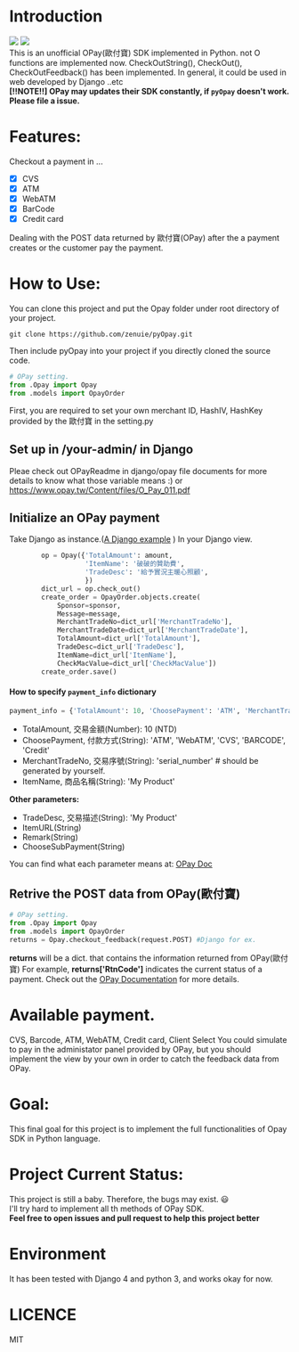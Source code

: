 Introduction
==
![](https://img.shields.io/badge/python-3.9-green.svg) ![](https://img.shields.io/badge/django-4.0.3-blue.svg)  
This is an unofficial OPay(歐付寶) SDK implemented in Python. not O functions are implemented now.
CheckOutString(), CheckOut(), CheckOutFeedback() has been implemented.
In general, it could be used in web developed by Django ..etc  
**[!!NOTE!!] OPay may updates their SDK constantly, if `pyOpay` doesn't work. Please file a issue.**


Features:
==
Checkout a payment in ...

- [x] CVS
- [x] ATM
- [x] WebATM
- [x] BarCode
- [x] Credit card

Dealing with the POST data returned by 歐付寶(OPay) after the a payment creates or the customer pay the payment.

How to Use:
==
You can clone this project and put the Opay folder under root directory of your project.

    git clone https://github.com/zenuie/pyOpay.git

Then include pyOpay into your project if you directly cloned the source code.
```python
# OPay setting.
from .Opay import Opay
from .models import OpayOrder
```
First, you are required to set your own merchant ID, HashIV, HashKey provided by the 歐付寶 in the setting.py

## Set up in /your-admin/ in Django

Pleae check out OPayReadme in django/opay file documents for more details to know what those variable means :) or
https://www.opay.tw/Content/files/O_Pay_011.pdf

## Initialize an OPay payment

Take Django as instance.([A Django example](https://github.com/lockys/OPay.py/tree/master/demo_django_app)
)
In your Django view.
```python
        op = Opay({'TotalAmount': amount,
                   'ItemName': '破破的贊助費',
                   'TradeDesc': '給予實況主暖心照顧',
                   })
        dict_url = op.check_out()
        create_order = OpayOrder.objects.create(
            Sponsor=sponsor,
            Message=message,
            MerchantTradeNo=dict_url['MerchantTradeNo'],
            MerchantTradeDate=dict_url['MerchantTradeDate'],
            TotalAmount=dict_url['TotalAmount'],
            TradeDesc=dict_url['TradeDesc'],
            ItemName=dict_url['ItemName'],
            CheckMacValue=dict_url['CheckMacValue'])
        create_order.save()
```
#### How to specify `payment_info` dictionary
```python
payment_info = {'TotalAmount': 10, 'ChoosePayment': 'ATM', 'MerchantTradeNo': 'xvd123test', 'ItemName': "test"}
```
- TotalAmount, 交易金額(Number): 10 (NTD)
- ChoosePayment, 付款方式(String): 'ATM', 'WebATM', 'CVS', 'BARCODE', 'Credit'
- MerchantTradeNo, 交易序號(String): 'serial_number' # should be generated by yourself.
- ItemName, 商品名稱(String): 'My Product'  

**Other parameters:**
- TradeDesc, 交易描述(String): 'My Product'
- ItemURL(String)
- Remark(String)
- ChooseSubPayment(String)

You can find what each parameter means at:
[OPay Doc](https://www.opay.tw/Content/files/O_Pay_011.pdf)



## Retrive the POST data from OPay(歐付寶)
```python
# OPay setting.
from .Opay import Opay
from .models import OpayOrder
returns = Opay.checkout_feedback(request.POST) #Django for ex.
```
**returns** will be a dict. that contains the information returned from OPay(歐付寶)
For example, **returns['RtnCode']** indicates the current status of a payment.
Check out the [OPay Documentation](https://www.Opay.com.tw/Service/API_Help?Anchor=AnchorDoc) for more details.

Available payment.
==
CVS, Barcode, ATM, WebATM, Credit card, Client Select
You could simulate to pay in the administator panel provided by OPay, but you should implement the view by your own in order to catch the feedback data from OPay.

Goal:
==
This final goal for this project is to implement the full functionalities of Opay SDK in Python language.

Project Current Status:
==
This project is still a baby. Therefore, the bugs may exist. :smiley:  
I'll try hard to implement all th methods of OPay SDK.  
**Feel free to open issues and pull request to help this project better**

Environment
==
It has been tested with Django 4 and python 3, and works okay for now.

LICENCE
==
MIT
